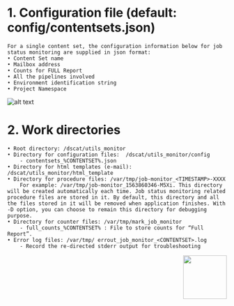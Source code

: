 # 1. Configuration file (default: config/contentsets.json)
    For a single content set, the configuration information below for job status monitoring are supplied in json format:
    • Content Set name
    • Mailbox address
    • Counts for FULL Report
    • All the pipelines involved
    • Environment identification string
    • Project Namespace

![alt text](https://github.com/Vincent-Dai-188/VinCodeRepo/blob/master/pic-1.png)

# 2. Work directories
    • Root directory: /dscat/utils_monitor
    • Directory for configuration files:  /dscat/utils_monitor/config
        - contentsets_%CONTENTSET%.json
    • Directory for html templates (e-mail): /dscat/utils_monitor/html_template
    • Directory for procedure files: /var/tmp/job-monitor_<TIMESTAMP>-XXXX
        For example: /var/tmp/job-monitor_1563860346-M5Xi. This directory will be created automatically each time. Job status monitoring related procedure files are stored in it. By default, this directory and all the files stored in it will be removed when application finishes. With -D option, you can choose to remain this directory for debugging purpose.
    • Directory for counter files: /var/tmp/mark_job_monitor
        - full_counts_%CONTENTSET% : File to store counts for “Full Report”.
    • Error log files: /var/tmp/ errout_job_monitor_<CONTENTSET>.log
        - Record the re-directed stderr output for troubleshooting
		
<img align="right" width="100" height="100" src="https://github.com/Vincent-Dai-188/VinCodeRepo/blob/master/pic-2.png">
